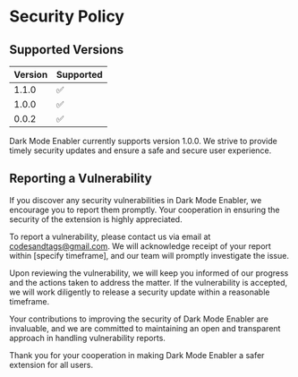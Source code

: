 # Security Policy

## Supported Versions

| Version | Supported          |
| ------- | ------------------ |
| 1.1.0   | :white_check_mark: |
| 1.0.0   | :white_check_mark: |
| 0.0.2   | :white_check_mark: |

Dark Mode Enabler currently supports version 1.0.0. We strive to provide timely security updates and ensure a safe and secure user experience.

## Reporting a Vulnerability

If you discover any security vulnerabilities in Dark Mode Enabler, we encourage you to report them promptly. Your cooperation in ensuring the security of the extension is highly appreciated.

To report a vulnerability, please contact us via email at codesandtags@gmail.com. We will acknowledge receipt of your report within [specify timeframe], and our team will promptly investigate the issue.

Upon reviewing the vulnerability, we will keep you informed of our progress and the actions taken to address the matter. If the vulnerability is accepted, we will work diligently to release a security update within a reasonable timeframe.

Your contributions to improving the security of Dark Mode Enabler are invaluable, and we are committed to maintaining an open and transparent approach in handling vulnerability reports.

Thank you for your cooperation in making Dark Mode Enabler a safer extension for all users.
